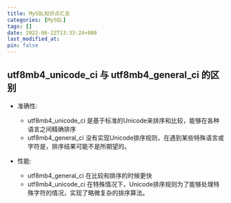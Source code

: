 ```yaml
---
title: MySQL知识点汇总
categories: [MySQL]
tags: []
date: 2022-06-22T13:33:24+800
last_modified_at: 
pin: false
---
```



## utf8mb4_unicode_ci 与 utf8mb4_general_ci 的区别

- 准确性:
  - utf8mb4_unicode_ci 是基于标准的Unicode来排序和比较，能够在各种语言之间精确排序
  - utf8mb4_general_ci 没有实现Unicode排序规则，在遇到某些特殊语言或字符是，排序结果可能不是所期望的。

- 性能:
  - utf8mb4_general_ci 在比较和排序的时候更快
  - utf8mb4_unicode_ci 在特殊情况下，Unicode排序规则为了能够处理特殊字符的情况，实现了略微复杂的排序算法。